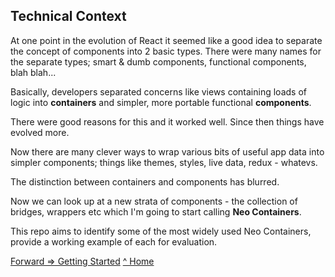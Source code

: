 ## Technical Context

At one point in the evolution of React it seemed like a good idea to separate 
the concept of components into 2 basic types. There were many names 
for the separate types; smart & dumb components, functional components, blah blah...

Basically, developers separated concerns like views containing loads 
of logic into __containers__ and simpler, more portable 
functional __components__. 

There were good reasons for this and it worked well. Since then things 
have evolved more. 

Now there are many clever ways to wrap various bits of useful app data into 
simpler components; things like themes, styles, live data, redux - whatevs.

The distinction between containers and components has blurred. 

Now we can look up at a new strata of components - the collection of 
bridges, wrappers etc which I'm going to start calling __Neo Containers__.

This repo aims to identify some of the most widely used Neo Containers, 
provide a working example of each for evaluation.

[Forward => Getting Started](./getting_started.html) 
[^ Home](../index.html)